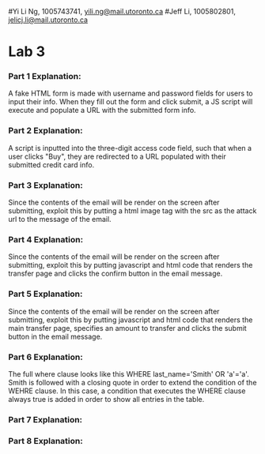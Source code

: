 #Yi Li Ng, 1005743741, yili.ng@mail.utoronto.ca
#Jeff Li, 1005802801, jelicj.li@mail.utoronto.ca

# Lab 3

### Part 1 Explanation:
A fake HTML form is made with username and password fields for users to input their info. When they fill out the form and click submit, a JS script will execute and populate a URL with the submitted form info. 

### Part 2 Explanation:
A script is inputted into the three-digit access code field, such that when a user clicks "Buy", they are redirected to a URL populated with their submitted credit card info. 

### Part 3 Explanation:
Since the contents of the email will be render on the screen after submitting, exploit this by putting a html image tag with the src as the attack url to the message of the email.

### Part 4 Explanation:
Since the contents of the email will be render on the screen after submitting, exploit this by putting javascript and html code that renders the transfer page and clicks the confirm button in the email message.

### Part 5 Explanation:
Since the contents of the email will be render on the screen after submitting, exploit this by putting javascript and html code that renders the main transfer page, specifies an amount to transfer and clicks the submit button in the email message.

### Part 6 Explanation:
The full where clause looks like this WHERE last_name='Smith' OR 'a'='a'. Smith is followed with a closing quote in order to extend the condition of the WEHRE clause. In this case, a condition that executes the WHERE clause always true is added in order to show all entries in the table.

### Part 7 Explanation:
### Part 8 Explanation:
